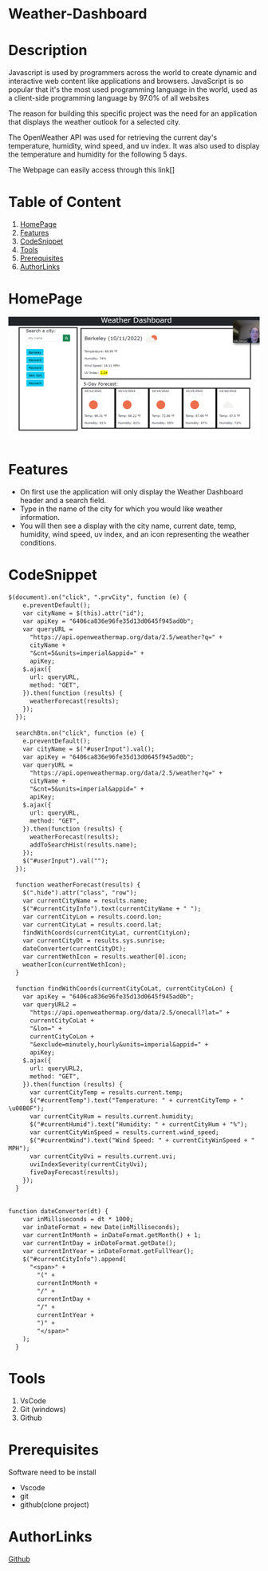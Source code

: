 # Weather-Dashboard

# Description

Javascript is used by programmers across the world to create dynamic and interactive web content like applications and browsers. JavaScript is so popular that it's the most used programming language in the world, used as a client-side programming language by 97.0% of all websites

The reason for building this specific project was the need for an application that displays the weather outlook for a selected city.

The OpenWeather API was used for retrieving the current day's temperature, humidity, wind speed, and uv index. It was also used to display the temperature and humidity for the following 5 days.

The Webpage can easily access through this link[]

# Table of Content

1. [HomePage](#homepage)
2. [Features](#features)
3. [CodeSnippet](#codesnippet)
4. [Tools](#tools)
5. [Prerequisites](#prerequisites)
6. [AuthorLinks](#authorlinks)

# HomePage

![pic](./assets/images/dash.PNG)

# Features

- On first use the application will only display the Weather Dashboard header and a search field.
- Type in the name of the city for which you would like weather information.
- You will then see a display with the city name, current date, temp, humidity, wind speed, uv index, and an icon representing the weather conditions.

# CodeSnippet

```get city coordinates
$(document).on("click", ".prvCity", function (e) {
    e.preventDefault();
    var cityName = $(this).attr("id");
    var apiKey = "6406ca836e96fe35d13d0645f945ad0b";
    var queryURL =
      "https://api.openweathermap.org/data/2.5/weather?q=" +
      cityName +
      "&cnt=5&units=imperial&appid=" +
      apiKey;
    $.ajax({
      url: queryURL,
      method: "GET",
    }).then(function (results) {
      weatherForecast(results);
    });
  });

  searchBtn.on("click", function (e) {
    e.preventDefault();
    var cityName = $("#userInput").val();
    var apiKey = "6406ca836e96fe35d13d0645f945ad0b";
    var queryURL =
      "https://api.openweathermap.org/data/2.5/weather?q=" +
      cityName +
      "&cnt=5&units=imperial&appid=" +
      apiKey;
    $.ajax({
      url: queryURL,
      method: "GET",
    }).then(function (results) {
      weatherForecast(results);
      addToSearchHist(results.name);
    });
    $("#userInput").val("");
  });

  function weatherForecast(results) {
    $(".hide").attr("class", "row");
    var currentCityName = results.name;
    $("#currentCityInfo").text(currentCityName + " ");
    var currentCityLon = results.coord.lon;
    var currentCityLat = results.coord.lat;
    findWithCoords(currentCityLat, currentCityLon);
    var currentCityDt = results.sys.sunrise;
    dateConverter(currentCityDt);
    var currentWethIcon = results.weather[0].icon;
    weatherIcon(currentWethIcon);
  }

  function findWithCoords(currentCityCoLat, currentCityCoLon) {
    var apiKey = "6406ca836e96fe35d13d0645f945ad0b";
    var queryURL2 =
      "https://api.openweathermap.org/data/2.5/onecall?lat=" +
      currentCityCoLat +
      "&lon=" +
      currentCityCoLon +
      "&exclude=minutely,hourly&units=imperial&appid=" +
      apiKey;
    $.ajax({
      url: queryURL2,
      method: "GET",
    }).then(function (results) {
      var currentCityTemp = results.current.temp;
      $("#currentTemp").text("Temperature: " + currentCityTemp + " \u00B0F");
      var currentCityHum = results.current.humidity;
      $("#currentHumid").text("Humidity: " + currentCityHum + "%");
      var currentCityWinSpeed = results.current.wind_speed;
      $("#currentWind").text("Wind Speed: " + currentCityWinSpeed + " MPH");
      var currentCityUvi = results.current.uvi;
      uviIndexSeverity(currentCityUvi);
      fiveDayForecast(results);
    });
  }


```

```convertint unix time to actual date
function dateConverter(dt) {
    var inMilliseconds = dt * 1000;
    var inDateFormat = new Date(inMilliseconds);
    var currentIntMonth = inDateFormat.getMonth() + 1;
    var currentIntDay = inDateFormat.getDate();
    var currentIntYear = inDateFormat.getFullYear();
    $("#currentCityInfo").append(
      "<span>" +
        "(" +
        currentIntMonth +
        "/" +
        currentIntDay +
        "/" +
        currentIntYear +
        ")" +
        "</span>"
    );
  }

```

# Tools

1. VsCode
2. Git (windows)
3. Github

# Prerequisites

Software need to be install

- Vscode
- git
- github(clone project)

# AuthorLinks

[Github](https://github.com/akash2040/Weather-Dashboard)
